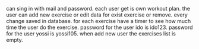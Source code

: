 can sing in with mail and password.
each user get is own workout plan.
the user can add new exercise or edit data for exist exercise or remove.
every change saved in database.
for each exercise have a timer to see how much time the user do the exercise.
password for the user ido is ido123.
password for the user yossi is yossi105.
when add new user the exercises list is empty.
